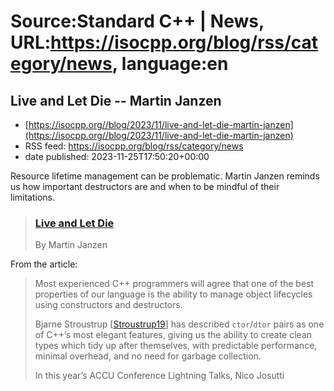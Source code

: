 # Source:Standard C++ | News, URL:https://isocpp.org/blog/rss/category/news, language:en

## Live and Let Die -- Martin Janzen
 - [https://isocpp.org//blog/2023/11/live-and-let-die-martin-janzen](https://isocpp.org//blog/2023/11/live-and-let-die-martin-janzen)
 - RSS feed: https://isocpp.org/blog/rss/category/news
 - date published: 2023-11-25T17:50:20+00:00

<p>
	Resource lifetime management can be problematic. Martin Janzen reminds us how important destructors are and when to be mindful of their limitations.</p>
<blockquote>
	<h3>
		<a href="https://accu.org/journals/overload/31/177/janzen/">Live and Let Die</a></h3>
	<p>
		By Martin Janzen</p>
</blockquote>
<p>
	From the article:</p>
<blockquote>
	<p>
		Most experienced C++ programmers will agree that one of the best properties of our language is the ability to manage object lifecycles using constructors and destructors.</p>
	<p>
		Bjarne Stroustrup [<a href="https://accu.org/journals/overload/31/177/janzen/#_idTextAnchor007">Stroustrup19</a>] has described&nbsp;<code>ctor</code>/<code>dtor</code>&nbsp;pairs as one of C++&rsquo;s most elegant features, giving us the ability to create clean types which tidy up after themselves, with predictable performance, minimal overhead, and no need for garbage collection.</p>
	<p>
		In this year&rsquo;s ACCU Conference Lightning Talks, Nico Josutti

